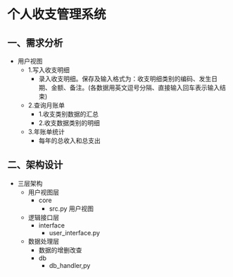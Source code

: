 # 个人收支管理系统
## 一、需求分析
- 用户视图
    - 1.写入收支明细
        - 录入收支明细。保存及输入格式为：收支明细类别的编码、发生日期、金额、备注。(各数据用英文逗号分隔、直接输入回车表示输入结束)
    - 2.查询月账单
        - 1.收支类别数据的汇总
        - 2.收支数据类别的明细
    - 3.年账单统计
        - 每年的总收入和总支出
## 二、架构设计
- 三层架构
    - 用户视图层
        - core
            - src.py 用户视图
    - 逻辑接口层
        - interface
            - user_interface.py
    - 数据处理层
        - 数据的增删改查
        - db
            - db_handler,py